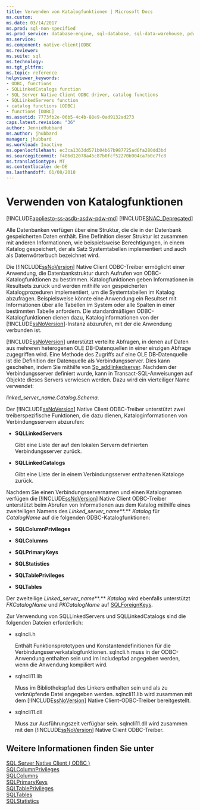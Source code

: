 ```yaml
---
title: Verwenden von Katalogfunktionen | Microsoft Docs
ms.custom: 
ms.date: 03/14/2017
ms.prod: sql-non-specified
ms.prod_service: database-engine, sql-database, sql-data-warehouse, pdw
ms.service: 
ms.component: native-client|ODBC
ms.reviewer: 
ms.suite: sql
ms.technology: 
ms.tgt_pltfrm: 
ms.topic: reference
helpviewer_keywords:
- ODBC, functions
- SQLLinkedCatalogs function
- SQL Server Native Client ODBC driver, catalog functions
- SQLLinkedServers function
- catalog functions [ODBC]
- functions [ODBC]
ms.assetid: 7773fb2e-06b5-4c4b-88e9-0ad9132ad273
caps.latest.revision: "36"
author: JennieHubbard
ms.author: jhubbard
manager: jhubbard
ms.workload: Inactive
ms.openlocfilehash: ec3ca1363dd571b04b67b987725ad6fa280dd3bd
ms.sourcegitcommit: f486d12078a45c87b0fcf52270b904ca7b0c7fc8
ms.translationtype: MT
ms.contentlocale: de-DE
ms.lasthandoff: 01/08/2018
---
```

# <a name="using-catalog-functions"></a>Verwenden von Katalogfunktionen
[!INCLUDE[appliesto-ss-asdb-asdw-pdw-md](../../../includes/appliesto-ss-asdb-asdw-pdw-md.md)]
[!INCLUDE[SNAC_Deprecated](../../../includes/snac-deprecated.md)]

  Alle Datenbanken verfügen über eine Struktur, die die in der Datenbank gespeicherten Daten enthält. Eine Definition dieser Struktur ist zusammen mit anderen Informationen, wie beispielsweise Berechtigungen, in einem Katalog gespeichert, der als Satz Systemtabellen implementiert und auch als Datenwörterbuch bezeichnet wird.  
  
 Die [!INCLUDE[ssNoVersion](../../../includes/ssnoversion-md.md)] Native Client ODBC-Treiber ermöglicht einer Anwendung, die Datenbankstruktur durch Aufrufen von ODBC-Katalogfunktionen zu bestimmen. Katalogfunktionen geben Informationen in Resultsets zurück und werden mithilfe von gespeicherten Katalogprozeduren implementiert, um die Systemtabellen im Katalog abzufragen. Beispielsweise könnte eine Anwendung ein Resultset mit Informationen über alle Tabellen im System oder alle Spalten in einer bestimmten Tabelle anfordern. Die standardmäßigen ODBC-Katalogfunktionen dienen dazu, Kataloginformationen von der [!INCLUDE[ssNoVersion](../../../includes/ssnoversion-md.md)]-Instanz abzurufen, mit der die Anwendung verbunden ist.  
  
 [!INCLUDE[ssNoVersion](../../../includes/ssnoversion-md.md)] unterstützt verteilte Abfragen, in denen auf Daten aus mehreren heterogenen OLE DB-Datenquellen in einer einzigen Abfrage zugegriffen wird. Eine Methode des Zugriffs auf eine OLE DB-Datenquelle ist die Definition der Datenquelle als Verbindungsserver. Dies kann geschehen, indem Sie mithilfe von [Sp_addlinkedserver](../../../relational-databases/system-stored-procedures/sp-addlinkedserver-transact-sql.md). Nachdem der Verbindungsserver definiert wurde, kann in Transact-SQL-Anweisungen auf Objekte dieses Servers verwiesen werden. Dazu wird ein vierteiliger Name verwendet:  
  
 *linked_server_name.Catalog.Schema*.  
  
 Der [!INCLUDE[ssNoVersion](../../../includes/ssnoversion-md.md)] Native Client ODBC-Treiber unterstützt zwei treiberspezifische Funktionen, die dazu dienen, Kataloginformationen von Verbindungsservern abzurufen:  
  
-   **SQLLinkedServers**  
  
     Gibt eine Liste der auf den lokalen Servern definierten Verbindungsserver zurück.  
  
-   **SQLLinkedCatalogs**  
  
     Gibt eine Liste der in einem Verbindungsserver enthaltenen Kataloge zurück.  
  
 Nachdem Sie einen Verbindungsservernamen und einen Katalognamen verfügen die [!INCLUDE[ssNoVersion](../../../includes/ssnoversion-md.md)] Native Client ODBC-Treiber unterstützt beim Abrufen von Informationen aus dem Katalog mithilfe eines zweiteiligen Namens des *Linked_server_name***.** *Katalog* für *CatalogName* auf die folgenden ODBC-Katalogfunktionen:  
  
-   **SQLColumnPrivileges**  
  
-   **SQLColumns**  
  
-   **SQLPrimaryKeys**  
  
-   **SQLStatistics**  
  
-   **SQLTablePrivileges**  
  
-   **SQLTables**  
  
 Der zweiteilige *Linked_server_name***.** *Katalog* wird ebenfalls unterstützt *FKCatalogName* und *PKCatalogName* auf [SQLForeignKeys](../../../relational-databases/native-client-odbc-api/sqlforeignkeys.md).  
  
 Zur Verwendung von SQLLinkedServers und SQLLinkedCatalogs sind die folgenden Dateien erforderlich:  
  
-   sqlncli.h  
  
     Enthält Funktionsprototypen und Konstantendefinitionen für die Verbindungsserverkatalogfunktionen. sqlncli.h muss in der ODBC-Anwendung enthalten sein und im Includepfad angegeben werden, wenn die Anwendung kompiliert wird.  
  
-   sqlncli11.lib  
  
     Muss im Bibliothekspfad des Linkers enthalten sein und als zu verknüpfende Datei angegeben werden. sqlncli11.lib wird zusammen mit dem [!INCLUDE[ssNoVersion](../../../includes/ssnoversion-md.md)] Native Client-ODBC-Treiber bereitgestellt.  
  
-   sqlncli11.dll  
  
     Muss zur Ausführungszeit verfügbar sein. sqlncli11.dll wird zusammen mit den [!INCLUDE[ssNoVersion](../../../includes/ssnoversion-md.md)] Native Client ODBC-Treiber.  
  
## <a name="see-also"></a>Weitere Informationen finden Sie unter  
 [SQL Server Native Client &#40; ODBC &#41;](../../../relational-databases/native-client/odbc/sql-server-native-client-odbc.md)   
 [SQLColumnPrivileges](../../../relational-databases/native-client-odbc-api/sqlcolumnprivileges.md)   
 [SQLColumns](../../../relational-databases/native-client-odbc-api/sqlcolumns.md)   
 [SQLPrimaryKeys](../../../relational-databases/native-client-odbc-api/sqlprimarykeys.md)   
 [SQLTablePrivileges](../../../relational-databases/native-client-odbc-api/sqltableprivileges.md)   
 [SQLTables](../../../relational-databases/native-client-odbc-api/sqltables.md)   
 [SQLStatistics](../../../relational-databases/native-client-odbc-api/sqlstatistics.md)  
  
  
